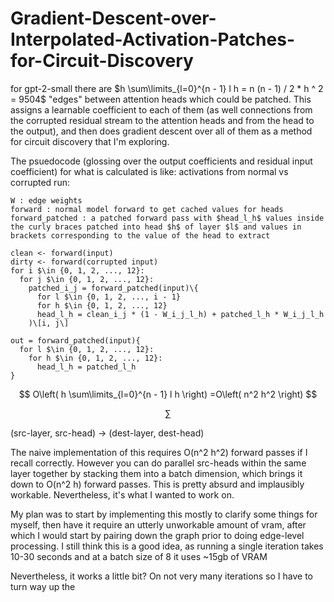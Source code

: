 # Gradient-Descent-over-Interpolated-Activation-Patches-for-Circuit-Discovery

for gpt-2-small there are 
$h \sum\limits_{l=0}^{n - 1} l h = n (n - 1) / 2 * h ^ 2 = 9504$
 "edges" between attention heads which could be patched. This assigns a learnable coefficient to each of them (as well connections from the corrupted residual stream to the attention heads and from the head to the output), and then does gradient descent over all of them as a method for circuit discovery that I'm exploring.

The psuedocode (glossing over the output coefficients and residual input coefficient) for what is calculated is like:
activations from normal vs corrupted run: 
```
W : edge weights
forward : normal model forward to get cached values for heads
forward_patched : a patched forward pass with $head_l_h$ values inside the curly braces patched into head $h$ of layer $l$ and values in brackets corresponding to the value of the head to extract

clean <- forward(input) 
dirty <- forward(corrupted input)
for i $\in {0, 1, 2, ..., 12}:
  for j $\in {0, 1, 2, ..., 12}:
    patched_i_j = forward_patched(input)\{
      for l $\in {0, 1, 2, ..., i - 1}
      for h $\in {0, 1, 2, ..., 12}
      head_l_h = clean_i_j * (1 - W_i_j_l_h) + patched_l_h * W_i_j_l_h
    )\[i, j\]

out = forward_patched(input){
  for l $\in {0, 1, 2, ..., 12}:
    for h $\in {0, 1, 2, ..., 12}:
      head_l_h = patched_l_h
}
```
$$
O\left(
  h \sum\limits_{l=0}^{n - 1} l h 
\right)
=O\left(
n^2 h^2 
\right)
$$

$$
\sum
$$

(src-layer, src-head) -> (dest-layer, dest-head) 

The naive implementation of this requires O(n^2 h^2) forward passes if I recall correctly. However you can do parallel src-heads within the same layer together by stacking them into a batch dimension, which brings it down to O(n^2 h) forward passes. This is pretty absurd and implausibly workable. Nevertheless, it's what I wanted to work on. 

My plan was to start by implementing this mostly to clarify some things for myself, then have it require an utterly unworkable amount of vram, after which I would start by pairing down the graph prior to doing edge-level processing. I still think this is a good idea, as running a single iteration takes 10-30 seconds and at a batch size of 8 it uses ~15gb of VRAM

Nevertheless, it works a little bit? On not very many iterations so I have to turn way up the  




